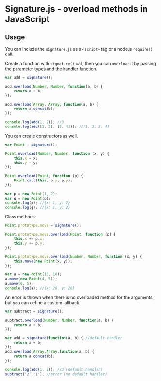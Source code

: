 # Signature.js - overload methods in JavaScript
## Usage

You can include the `signature.js` as a `<script>` tag or a node.js `require()` call.

Create a function with `signature()` call, then you can `overload` it by passing the parameter types and the handler function.
```javascript
var add = signature();

add.overload(Number, Number, function(a, b) {
    return a + b;
});

add.overload(Array, Array, function(a, b) {
    return a.concat(b);
});

console.log(add(1, 2)); //3
console.log(add([1, 2], [3, 4])); //[1, 2, 3, 4]
```

You can create constructors as well.

```javascript
var Point = signature();

Point.overload(Number, Number, function (x, y) {
    this.x = x;
    this.y = y;
});

Point.overload(Point, function (p) {
    Point.call(this, p.x, p.y);
});

var p = new Point(1, 2);
var q = new Point(p);
console.log(p); //{x: 1, y: 2} 
console.log(q); //{x: 1, y: 2} 
```

Class methods:

```javascript
Point.prototype.move = signature();

Point.prototype.move.overload(Point, function (p) {
    this.x += p.x;
    this.y += p.y;
});

Point.prototype.move.overload(Number, Number, function (x, y) {
    this.move(new Point(x, y));
});

var a = new Point(10, 10);
a.move(new Point(4, 5));
a.move(6, 5);
console.log(a); //{x: 20, y: 20}
```

An error is thrown when there is no overloaded method for the arguments, but you can define a custom fallback.

```javascript
var subtract = signature();

subtract.overload(Number, Number, function(a, b) {
    return a + b;
});

var add = signature(function(a, b) { //default handler
    return a + b;
});
add.overload(Array,Array,function(a, b) {
    return a.concat(b);
});

console.log(add(1, 2)); //3 (default handler)
subtract('2','1'); //error (no default handler)
```